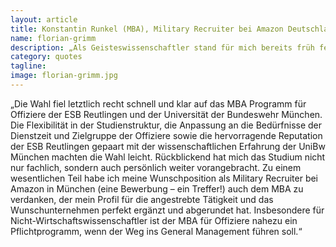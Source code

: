 ```yaml
---
layout: article
title: Konstantin Runkel (MBA), Military Recruiter bei Amazon Deutschland, MBA-Studiengang International Management, Jahrgang 2013
name: florian-grimm
description: „Als Geisteswissenschaftler stand für mich bereits früh fest, dass ich ein betriebswirtschaftliches Aufbaustudium anstrebe, um mich bestmöglich für die Zeit nach der Bundeswehr zu positionieren.“
category: quotes
tagline: 
image: florian-grimm.jpg
---
```


„Die Wahl fiel letztlich recht schnell und klar auf das MBA Programm für Offiziere der ESB Reutlingen und der Universität der Bundeswehr München. Die Flexibilität in der Studienstruktur, die Anpassung an die Bedürfnisse der Dienstzeit und Zielgruppe der Offiziere sowie die hervorragende Reputation der ESB Reutlingen gepaart mit der wissenschaftlichen Erfahrung der UniBw München machten die Wahl leicht. Rückblickend hat mich das Studium nicht nur fachlich, sondern auch persönlich weiter vorangebracht. Zu einem wesentlichen Teil habe ich meine Wunschposition als Military Recruiter bei Amazon in München (eine Bewerbung – ein Treffer!) auch dem MBA zu verdanken, der mein Profil für die angestrebte Tätigkeit und das Wunschunternehmen perfekt ergänzt und abgerundet hat. Insbesondere für Nicht-Wirtschaftswissenschaftler ist der MBA für Offiziere nahezu ein Pflichtprogramm, wenn der Weg ins General Management führen soll.“